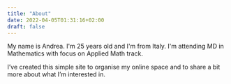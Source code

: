 ```yaml
---
title: "About"
date: 2022-04-05T01:31:16+02:00
draft: false
---
```


My name is Andrea. I'm 25 years old and I'm from Italy. I'm attending MD in Mathematics with focus on Applied Math track.

I’ve created this simple site to organise my online space and to share a bit more about what I’m interested in.

